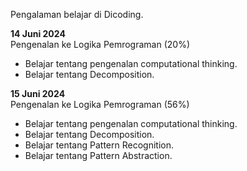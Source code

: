 Pengalaman belajar di Dicoding.

**14 Juni 2024**<br>
Pengenalan ke Logika Pemrograman (20%)
* Belajar tentang pengenalan computational thinking.
* Belajar tentang Decomposition.

**15 Juni 2024**<br>
Pengenalan ke Logika Pemrograman (56%)
* Belajar tentang pengenalan computational thinking.
* Belajar tentang Decomposition.
* Belajar tentang Pattern Recognition.
* Belajar tentang Pattern Abstraction.
